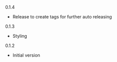 0.1.4
- Release to create tags for further auto releasing

0.1.3
- Styling

0.1.2
- Initial version

